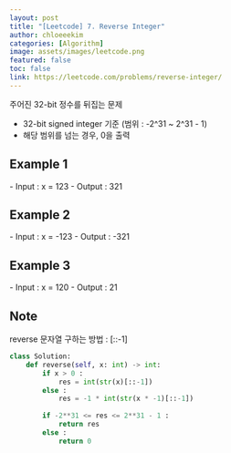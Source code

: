 ```yaml
---
layout: post
title: "[Leetcode] 7. Reverse Integer"
author: chloeeekim
categories: [Algorithm]
image: assets/images/leetcode.png
featured: false
toc: false
link: https://leetcode.com/problems/reverse-integer/
---
```


주어진 32-bit 정수를 뒤집는 문제
- 32-bit signed integer 기준 (범위 : -2^31 ~ 2^31 - 1)
- 해당 범위를 넘는 경우, 0을 출력

<h2>Example 1</h2>
- Input : x = 123
- Output : 321

<h2>Example 2</h2>
- Input : x = -123
- Output : -321

<h2>Example 3</h2>
- Input : x = 120
- Output : 21

<h2>Note</h2>
reverse 문자열 구하는 방법 : [::-1]

```python
class Solution:
    def reverse(self, x: int) -> int:
        if x > 0 :
            res = int(str(x)[::-1])
        else :
            res = -1 * int(str(x * -1)[::-1])
        
        if -2**31 <= res <= 2**31 - 1 :
            return res
        else :
            return 0
```
